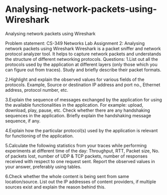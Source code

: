 # Analysing-network-packets-using-Wireshark
Analysing network packets using Wireshark

Problem statement:
CS-349 Networks Lab
Assignment 2: Analysing network packets using Wireshark
Wireshark is a packet sniffer and network protocol analyzer tool. It helps to capture network packets and understands the
structure of different networking protocols.
Questions:
1.List out all the protocols used by the application at different layers (only those which you can figure out from traces).
Study and briefly describe their packet formats.

2.Highlight and explain the observed values for various fields of the protocols. Example, Source or destination IP address
and port no., Ethernet address, protocol number, etc.

3.Explain the sequence of messages exchanged by the application for using the available functionalities in the application.
For example: upload, download, play, pause, etc. Check whether there are any handshaking sequences in the application.
Briefly explain the handshaking message sequence, if any.

4.Explain how the particular protocol(s) used by the application is relevant for functioning of the application.

5.Calculate the following statistics from your traces while performing experiments at different time of the day: Throughput,
RTT, Packet size, No. of packets lost, number of UDP & TCP packets, number of responses received with respect to one
request sent. Report the observed values in your answer, preferably using tables.

6.Check whether the whole content is being sent from same location/source. List out the IP addresses of content providers,
if multiple sources exist and explain the reason behind this.
